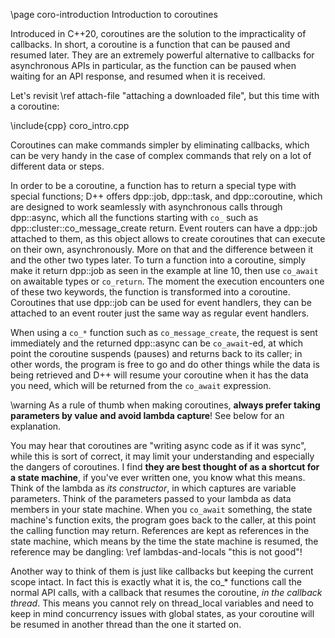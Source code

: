 \page coro-introduction Introduction to coroutines

Introduced in C++20, coroutines are the solution to the impracticality of callbacks. In short, a coroutine is a function that can be paused and resumed later. They are an extremely powerful alternative to callbacks for asynchronous APIs in particular, as the function can be paused when waiting for an API response, and resumed when it is received.

Let's revisit \ref attach-file "attaching a downloaded file", but this time with a coroutine:


\include{cpp} coro_intro.cpp

Coroutines can make commands simpler by eliminating callbacks, which can be very handy in the case of complex commands that rely on a lot of different data or steps.

In order to be a coroutine, a function has to return a special type with special functions; D++ offers dpp::job, dpp::task, and dpp::coroutine, which are designed to work seamlessly with asynchronous calls through dpp::async, which all the functions starting with `co_` such as dpp::cluster::co_message_create return. Event routers can have a dpp::job attached to them, as this object allows to create coroutines that can execute on their own, asynchronously. More on that and the difference between it and the other two types later. To turn a function into a coroutine, simply make it return dpp::job as seen in the example at line 10, then use `co_await` on awaitable types or `co_return`. The moment the execution encounters one of these two keywords, the function is transformed into a coroutine. Coroutines that use dpp::job can be used for event handlers, they can be attached to an event router just the same way as regular event handlers.

When using a `co_*` function such as `co_message_create`, the request is sent immediately and the returned dpp::async can be `co_await`-ed, at which point the coroutine suspends (pauses) and returns back to its caller; in other words, the program is free to go and do other things while the data is being retrieved and D++ will resume your coroutine when it has the data you need, which will be returned from the `co_await` expression.

\warning As a rule of thumb when making coroutines, **always prefer taking parameters by value and avoid lambda capture**! See below for an explanation.

You may hear that coroutines are "writing async code as if it was sync", while this is sort of correct, it may limit your understanding and especially the dangers of coroutines. I find **they are best thought of as a shortcut for a state machine**, if you've ever written one, you know what this means. Think of the lambda as *its constructor*, in which captures are variable parameters. Think of the parameters passed to your lambda as data members in your state machine. When you `co_await` something, the state machine's function exits, the program goes back to the caller, at this point the calling function may return. References are kept as references in the state machine, which means by the time the state machine is resumed, the reference may be dangling: \ref lambdas-and-locals "this is not good"!

Another way to think of them is just like callbacks but keeping the current scope intact. In fact this is exactly what it is, the co_* functions call the normal API calls, with a callback that resumes the coroutine, *in the callback thread*. This means you cannot rely on thread_local variables and need to keep in mind concurrency issues with global states, as your coroutine will be resumed in another thread than the one it started on.
